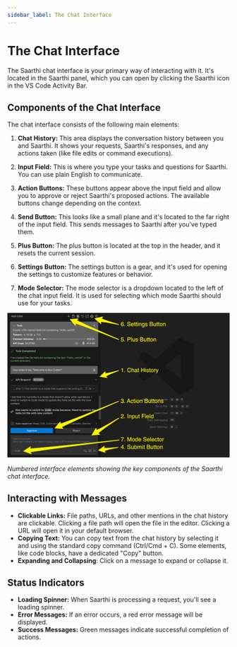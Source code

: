 ```yaml
---
sidebar_label: The Chat Interface
---
```


<!-- import SaarthiIcon from '@site/src/components/SaarthiIcon'; -->

# The Chat Interface

The Saarthi chat interface is your primary way of interacting with it. It's located in the Saarthi panel, which you can open by clicking the Saarthi icon in the VS Code Activity Bar.

## Components of the Chat Interface

The chat interface consists of the following main elements:

1. **Chat History:** This area displays the conversation history between you and Saarthi.  It shows your requests, Saarthi's responses, and any actions taken (like file edits or command executions).

2. **Input Field:** This is where you type your tasks and questions for Saarthi.  You can use plain English to communicate.

3. **Action Buttons:** These buttons appear above the input field and allow you to approve or reject Saarthi's proposed actions.  The available buttons change depending on the context.

4. **Send Button:** This looks like a small plane and it's located to the far right of the input field. This sends messages to Saarthi after you've typed them.

5. **Plus Button:** The plus button is located at the top in the header, and it resets the current session.

6. **Settings Button:** The settings button is a gear, and it's used for opening the settings to customize features or behavior.

7. **Mode Selector:** The mode selector is a dropdown located to the left of the chat input field. It is used for selecting which mode Saarthi should use for your tasks.

<img src="/static/img/the-chat-interface/the-chat-interface-1.png" alt="Chat interface components labeled with numbered callouts" width="900" />

*Numbered interface elements showing the key components of the Saarthi chat interface.*

## Interacting with Messages

* **Clickable Links:** File paths, URLs, and other mentions in the chat history are clickable.  Clicking a file path will open the file in the editor.  Clicking a URL will open it in your default browser.
* **Copying Text:** You can copy text from the chat history by selecting it and using the standard copy command (Ctrl/Cmd + C).  Some elements, like code blocks, have a dedicated "Copy" button.
* **Expanding and Collapsing**: Click on a message to expand or collapse it.

## Status Indicators

* **Loading Spinner:**  When Saarthi is processing a request, you'll see a loading spinner.
* **Error Messages:**  If an error occurs, a red error message will be displayed.
* **Success Messages:** Green messages indicate successful completion of actions.
